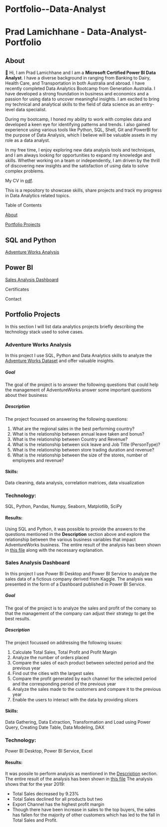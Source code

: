# Portfolio--Data-Analyst
# **Prad Lamichhane - Data-Analyst-Portfolio**
## **About**
👋 Hi, I am Prad Lamichhane and I am a **Microsoft Certified Power BI Data Analyst**. I have a diverse background in ranging from Banking to Dairy, Health Care, and Transportation in both Australia and abroad. I have recently completed Data Analytics Bootcamp from Generation Australia. I have developed a strong foundation in business and economics and a passion for using data to uncover meaningful insights. I am excited to bring my technical and analytical skills to the field of data science as an entry-level data specialist.

During my bootcamp, I honed my ability to work with complex data and developed a keen eye for identifying patterns and trends. I also gained experience using various tools like Python, SQL, Shell, Git and PowerBI for the purpose of Data Analysis, which I believe will be valuable assets in my role as a data analyst.

In my free time, I enjoy exploring new data analysis tools and techniques, and I am always looking for opportunities to expand my knowledge and skills. Whether working on a team or independently, I am driven by the thrill of discovering new insights and the satisfaction of using data to solve complex problems.

My CV in [pdf](https://github.com/Prad111/Portfolio--Data-Analyst/blob/main/Prad_Resume_github.pdf).

This is a repository to showcase skills, share projects and track my progress in Data Analytics related topics.


Table of Contents

[About](https://github.com/Prad111/Portfolio--Data-Analyst/blob/main/README.md#about)

[Portfolio Projects](https://github.com/Prad111/Portfolio--Data-Analyst/blob/main/README.md#portfolio-projects)

  

  ## **SQL and Python**

[Adventure Works Analysis](https://github.com/Prad111/Portfolio--Data-Analyst/blob/main/README.md#Adventure-Works-Analysis)

  ## **Power BI**

[Sales Analysis Dashboard](https://github.com/Prad111/Portfolio--Data-Analyst/blob/main/README.md#Sales-Analysis-Dashboard)

Certificates

Contact


## **Portfolio Projects**
In this section I will list data analytics projects briefly describing the technology stack used to solve cases.

### **Adventure Works Analysis**
In this project I use SQL, Python and Data Analytics skills to analyze the [Adventure Works Dataset](https://learn.microsoft.com/en-us/sql/samples/adventureworks-install-configure?view=sql-server-ver15&tabs=ssms) and offer valuable insights. 

  ##### **Goal**
  The goal of the project is to answer the following questions that could help the management of AdventureWorks answer some important questions about their business:
      
  ##### **Description**
  The project focussed on answering the following questions:
  1. What are the regional sales in the best performing country?
  2. What is the relationship between annual leave taken and bonus?
  3. What is the relationship between Country and Revenue?
  4. What is the relationship between sick leave and Job Title (PersonType)?
  5. What is the relationship between store trading duration and revenue?
  6. What is the relationship between the size of the stores, number of employees and revenue?
      
  #### **Skills:** 
  Data cleaning, data analysis, correlation matrices, data visualization
      
  ### **Technology:**
  SQL, Python, Pandas, Numpy, Seaborn, Matplotlib, SciPy
      
  #### **Results:**
  Using SQL and Python, it was possible to provide the answers to the questions mentioned in the **Description** section above and explore the relationship between the various business variables that impact AdventureWorks business.
The entire result of the analysis has been shown in [this file](https://github.com/Prad111/Portfolio--Data-Analyst/blob/main/AdventureWorks.ipynb) along with the necessary explanation.
      
      
### **Sales Analysis Dashboard**
In this project I use Power BI Desktop and Power BI Service to analyze the sales data of a fictious company derived from Kaggle. The analysis was presented in the form of a Dashboard published in Power BI Service.  


##### **Goal**
  The goal of the project is to analyze the sales and profit of the comany so that the management of the company can adjust their strategy to get the best results.
      
  ##### **Description**
  The project focussed on addressing the following issues:
  1. Calculate Total Sales, Total Profit and Profit Margin
  2. Analyze the number of orders placed
  3. Compare the sales of each product between selected period and the previous year
  4. Find out the cities with the largest sales
  5. Compare the profit generated by each channel for the selected period and the corresponding period of the previous year
  6. Analyze the sales made to the customers and compare it to the previous year
  7. Enable the users to interact with the data by providing slicers
  #### **Skills:** 
 Data Gathering, Data Extraction, Transformation and Load using Power Query, Creating Date Table, Data Modeling, DAX
      
  ### **Technology:**
  Power BI Desktop, Power BI Service, Excel
      
#### **Results:**
It was possile to perform analysis as mentioned in the [Description](https://github.com/Prad111/Portfolio--Data-Analyst/blob/main/README.md#Sales-Analaysis-Dashboard) section. The entire result of the analysis has been shown in [this file](https://github.com/Prad111/Portfolio--Data-Analyst/blob/main/Sales_Analaysis_Portfolio.pbix) The analysis shows that for the year 2019: 
- Total Sales decreased by 9.23%
- Total Sales declined for all products but two
- Export Channel has the highest profit margin
- Though there have been increase in sales to the top buyers, the sales has fallen for the majority of other customers which has led to the fall in Total Sales and Profit.
          
